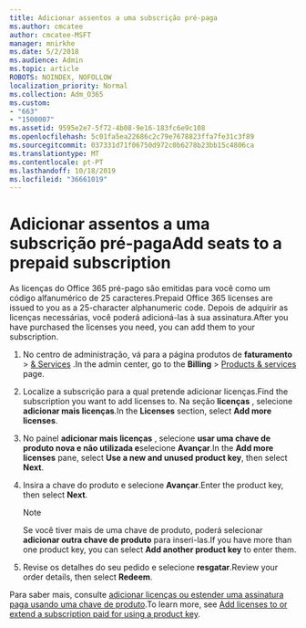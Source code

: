 ```yaml
---
title: Adicionar assentos a uma subscrição pré-paga
ms.author: cmcatee
author: cmcatee-MSFT
manager: mnirkhe
ms.date: 5/2/2018
ms.audience: Admin
ms.topic: article
ROBOTS: NOINDEX, NOFOLLOW
localization_priority: Normal
ms.collection: Adm_O365
ms.custom:
- "663"
- "1500007"
ms.assetid: 9595e2e7-5f72-4b08-9e16-183fc6e9c108
ms.openlocfilehash: 5c01fa5ea22686c2c79e7678823ffa7fe31c3f89
ms.sourcegitcommit: 037331d71f06750d972c0b6278b23bb15c4806ca
ms.translationtype: MT
ms.contentlocale: pt-PT
ms.lasthandoff: 10/18/2019
ms.locfileid: "36661019"
---
```

# <a name="add-seats-to-a-prepaid-subscription"></a><span data-ttu-id="53607-102">Adicionar assentos a uma subscrição pré-paga</span><span class="sxs-lookup"><span data-stu-id="53607-102">Add seats to a prepaid subscription</span></span>

<span data-ttu-id="53607-103">As licenças do Office 365 pré-pago são emitidas para você como um código alfanumérico de 25 caracteres.</span><span class="sxs-lookup"><span data-stu-id="53607-103">Prepaid Office 365 licenses are issued to you as a 25-character alphanumeric code.</span></span> <span data-ttu-id="53607-104">Depois de adquirir as licenças necessárias, você poderá adicioná-las à sua assinatura.</span><span class="sxs-lookup"><span data-stu-id="53607-104">After you have purchased the licenses you need, you can add them to your subscription.</span></span> 

1. <span data-ttu-id="53607-105">No centro de administração, vá para a página produtos de **faturamento** > [& Services](https://go.microsoft.com/fwlink/p/?linkid=842054) .</span><span class="sxs-lookup"><span data-stu-id="53607-105">In the admin center, go to the **Billing** > [Products & services](https://go.microsoft.com/fwlink/p/?linkid=842054) page.</span></span>

2. <span data-ttu-id="53607-106">Localize a subscrição para a qual pretende adicionar licenças.</span><span class="sxs-lookup"><span data-stu-id="53607-106">Find the subscription you want to add licenses to.</span></span> <span data-ttu-id="53607-107">Na seção **licenças** , selecione **adicionar mais licenças**.</span><span class="sxs-lookup"><span data-stu-id="53607-107">In the **Licenses** section, select **Add more licenses**.</span></span>

3. <span data-ttu-id="53607-108">No painel **adicionar mais licenças** , selecione **usar uma chave de produto nova e não utilizada e**selecione **Avançar**.</span><span class="sxs-lookup"><span data-stu-id="53607-108">In the **Add more licenses** pane, select **Use a new and unused product key**, then select **Next**.</span></span>

4. <span data-ttu-id="53607-109">Insira a chave do produto e selecione **Avançar**.</span><span class="sxs-lookup"><span data-stu-id="53607-109">Enter the product key, then select **Next**.</span></span>

    > [!NOTE]
    > <span data-ttu-id="53607-110">Se você tiver mais de uma chave de produto, poderá selecionar **adicionar outra chave de produto** para inseri-las.</span><span class="sxs-lookup"><span data-stu-id="53607-110">If you have more than one product key, you can select **Add another product key** to enter them.</span></span>

5. <span data-ttu-id="53607-111">Revise os detalhes do seu pedido e selecione **resgatar**.</span><span class="sxs-lookup"><span data-stu-id="53607-111">Review your order details, then select **Redeem**.</span></span>

<span data-ttu-id="53607-112">Para saber mais, consulte [adicionar licenças ou estender uma assinatura paga usando uma chave de produto](https://docs.microsoft.com/office365/admin/misc/add-licenses-using-product-key).</span><span class="sxs-lookup"><span data-stu-id="53607-112">To learn more, see [Add licenses to or extend a subscription paid for using a product key](https://docs.microsoft.com/office365/admin/misc/add-licenses-using-product-key).</span></span>